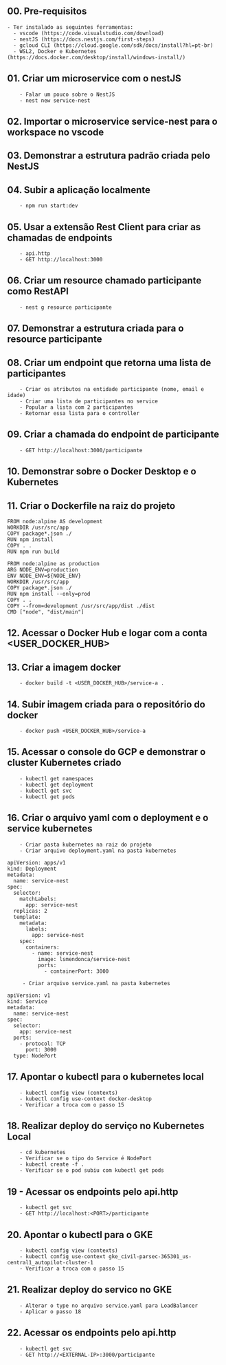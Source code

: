 ## 00. Pre-requisitos
    - Ter instalado as seguintes ferramentas:
      - vscode (https://code.visualstudio.com/download)
      - nestJS (https://docs.nestjs.com/first-steps)
      - gcloud CLI (https://cloud.google.com/sdk/docs/install?hl=pt-br)
      - WSL2, Docker e Kubernetes (https://docs.docker.com/desktop/install/windows-install/)

## 01. Criar um microservice com o nestJS
```
    - Falar um pouco sobre o NestJS
    - nest new service-nest
```

## 02. Importar o microservice service-nest para o workspace no vscode

## 03. Demonstrar a estrutura padrão criada pelo NestJS

## 04. Subir a aplicação localmente
```
    - npm run start:dev
```

## 05. Usar a extensão Rest Client para criar as chamadas de endpoints
```
    - api.http
    - GET http://localhost:3000
```

## 06. Criar um resource chamado participante como RestAPI
```
    - nest g resource participante
```

## 07. Demonstrar a estrutura criada para o resource participante

## 08. Criar um endpoint que retorna uma lista de participantes
```
    - Criar os atributos na entidade participante (nome, email e idade)
    - Criar uma lista de participantes no service
    - Popular a lista com 2 participantes
    - Retornar essa lista para o controller
```

## 09. Criar a chamada do endpoint de participante
```
    - GET http://localhost:3000/participante
```

## 10. Demonstrar sobre o Docker Desktop e o Kubernetes

## 11. Criar o Dockerfile na raiz do projeto
```
FROM node:alpine AS development
WORKDIR /usr/src/app
COPY package*.json ./
RUN npm install
COPY . . 
RUN npm run build

FROM node:alpine as production
ARG NODE_ENV=production
ENV NODE_ENV=${NODE_ENV}
WORKDIR /usr/src/app
COPY package*.json ./
RUN npm install --only=prod
COPY . .
COPY --from=development /usr/src/app/dist ./dist
CMD ["node", "dist/main"]
```

## 12. Acessar o Docker Hub e logar com a conta <USER_DOCKER_HUB>

## 13. Criar a imagem docker
```
    - docker build -t <USER_DOCKER_HUB>/service-a .
```

## 14. Subir imagem criada para o repositório do docker
```
    - docker push <USER_DOCKER_HUB>/service-a
```

## 15. Acessar o console do GCP e demonstrar o cluster Kubernetes criado
```
    - kubectl get namespaces
    - kubectl get deployment
    - kubectl get svc
    - kubectl get pods
```

## 16. Criar o arquivo yaml com o deployment e o service kubernetes
```
    - Criar pasta kubernetes na raiz do projeto
    - Criar arquivo deployment.yaml na pasta kubernetes

apiVersion: apps/v1
kind: Deployment
metadata:
  name: service-nest
spec:
  selector:
    matchLabels:
      app: service-nest
  replicas: 2
  template:
    metadata:
      labels:
        app: service-nest
    spec:
      containers:
        - name: service-nest
          image: lsmendonca/service-nest
          ports:
            - containerPort: 3000

     - Criar arquivo service.yaml na pasta kubernetes

apiVersion: v1
kind: Service
metadata:
  name: service-nest
spec:
  selector:
    app: service-nest
  ports:
    - protocol: TCP
      port: 3000
  type: NodePort
```

## 17. Apontar o kubectl para o kubernetes local
```
    - kubectl config view (contexts)
    - kubectl config use-context docker-desktop
    - Verificar a troca com o passo 15
```    

## 18. Realizar deploy do serviço no Kubernetes Local
```
    - cd kubernetes
    - Verificar se o tipo do Service é NodePort
    - kubectl create -f .
    - Verificar se o pod subiu com kubectl get pods
```

## 19 - Acessar os endpoints pelo api.http
```
    - kubectl get svc
    - GET http://localhost:<PORT>/participante
```

## 20. Apontar o kubectl para o GKE
```
    - kubectl config view (contexts)
    - kubectl config use-context gke_civil-parsec-365301_us-central1_autopilot-cluster-1
    - Verificar a troca com o passo 15
```

## 21. Realizar deploy do servico no GKE
```
    - Alterar o type no arquivo service.yaml para LoadBalancer
    - Aplicar o passo 18
```

## 22. Acessar os endpoints pelo api.http
```
    - kubectl get svc
    - GET http://<EXTERNAL-IP>:3000/participante
```